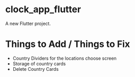 # clock_app_flutter

A new Flutter project.

# Things to Add / Things to Fix
 - Country Dividers for the locations choose screen
 - Storage of country cards
 - Delete Country Cards